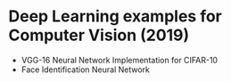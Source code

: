# Deep Learning examples for Computer Vision (2019)
* VGG-16 Neural Network Implementation for CIFAR-10 
* Face Identification Neural Network 
